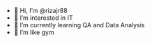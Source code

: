 - 👋 Hi, I’m @rizajr88
- 👀 I’m interested in IT
- 🌱 I’m currently learning QA and Data Analysis
- 💞️ I’m like gym

<!---
rizajr88/rizajr88 is a ✨ special ✨ repository because its `README.md` (this file) appears on your GitHub profile.
You can click the Preview link to take a look at your changes.
--->
